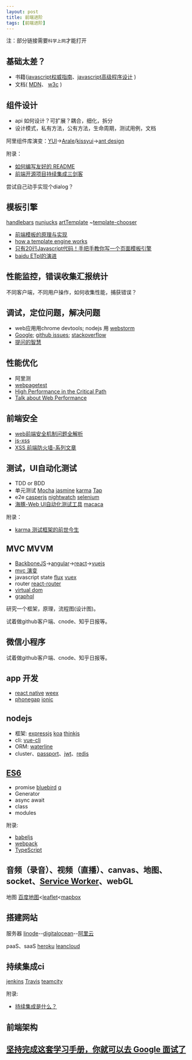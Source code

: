 ```yaml
---
layout: post
title: 前端进阶
tags: [前端进阶]
---
```


注：部分链接需要`科学上网`才能打开

## 基础太差？

* 书籍([javascript权威指南](https://item.jd.com/1027484728.html)、[javascript高级程序设计](https://item.jd.com/10951037.html) )
* 文档( [MDN](https://developer.mozilla.org/zh-CN/)、 [w3c](http://www.chinaw3c.org/standards.html) )

## 组件设计

* api 如何设计？可扩展？耦合，细化，拆分
* 设计模式，私有方法，公有方法，生命周期，测试用例，文档

阿里组件库演变：[YUI](http://yuilibrary.com/)→[Arale](https://github.com/aralejs)/[kissyui](http://docs.kissyui.com/)→[ant design](https://ant.design/)

附录： 
- [如何编写友好的 README](https://segmentfault.com/a/1190000006834614)
- [前端开源项目持续集成三剑客](http://efe.baidu.com/blog/front-end-continuous-integration-tools/)

尝试自己动手实现个dialog？

## 模板引擎

[handlebars](http://handlebarsjs.com/)  [nunjucks](https://mozilla.github.io/nunjucks/)  [artTemplate](https://github.com/aui/artTemplate)  ~[template-chooser](http://garann.github.io/template-chooser/)

* [前端模板的原理与实现](https://segmentfault.com/a/1190000006990480)
* [how a template engine works](http://fengsp.github.io/blog/2016/8/how-a-template-engine-works/)
* [只有20行Javascript代码！手把手教你写一个页面模板引擎](http://blog.jobbole.com/56689/)
* [baidu ETpl的演进](http://efe.baidu.com/blog/etpl-evolution/)

## 性能监控，错误收集汇报统计

不同客户端，不同用户操作，如何收集性能，捕获错误？

## 调试，定位问题，解决问题

* web应用用chrome devtools; nodejs 用 [webstorm](https://www.jetbrains.com/webstorm/)
* [Google](https://www.google.com/); [github issues](https://guides.github.com/features/issues/); [stackoverflow](stackoverflow.org)
* [提问的智慧](http://wiki.woodpecker.org.cn/moin/AskForHelp)

## 性能优化

* 阿里测
* [webpagetest](https://www.webpagetest.org/)
* [High Performance in the Critical Path](https://speakerdeck.com/bevacqua/high-performance-in-the-critical-path)
* [Talk about Web Performance](https://ponyfoo.com/articles/talk-about-web-performance)

## 前端安全

* [web前端安全机制问题全解析](http://jixianqianduan.com/frontend-weboptimize/2016/03/20/web-security-and-https.html)
* [js-xss](https://github.com/leizongmin/js-xss/blob/master/README.zh.md)
* [XSS 前端防火墙-系列文章](http://fex.baidu.com/blog/2014/06/xss-frontend-firewall-1/)

## 测试，UI自动化测试

* TDD or BDD
* 单元测试 [Mocha](https://mochajs.org/)  [jasmine](jasmine.github.io)  [karma](http://karma-runner.github.io/)  [Tap](https://github.com/substack/tape/)
* e2e [casperjs](http://casperjs.org/)  [nightwatch](https://github.com/nightwatchjs/nightwatch)  [selenium](http://www.seleniumhq.org/)
* [海豚-Web UI自动化测试工具](http://div.io/topic/1339)  [macaca](https://github.com/alibaba/macaca)

附录：

- [karma 测试框架的前世今生](http://taobaofed.org/blog/2016/01/08/karma-origin/)

## MVC MVVM 

* [BackboneJS](http://backbonejs.org/)→[angular](https://angularjs.org/)→[react](https://facebook.github.io/react/)→[vuejs](http://vuejs.org/)
* [mvc 演变](http://efe.baidu.com/blog/mvc-deformation/)
* javascript state [flux](https://facebook.github.io/flux/)  [vuex](https://github.com/vuejs/vuex)
* router [react-router](https://github.com/ReactTraining/react-router) 
* [virtual dom](https://github.com/Matt-Esch/virtual-dom)
* [graphql](https://github.com/facebook/graphql)

研究一个框架，原理，流程图(设计图)。

试着做github客户端、cnode、知乎日报等。

## 微信小程序

试着做github客户端、cnode、知乎日报等。

## app 开发

* [react native](https://facebook.github.io/react-native/)  [weex](https://alibaba.github.io/weex/)
* [phonegap](http://phonegap.com/)  [ionic](http://ionicframework.com/)


## nodejs

* 框架: [expressjs](http://expressjs.com/zh-cn/)  [koa](http://koajs.com/)  [thinkjs](https://thinkjs.org/)
* cli: [vue-cli](https://github.com/vuejs/vue-cli)
* ORM: [waterline](https://github.com/balderdashy/waterline)
* cluster、[passport](https://github.com/jaredhanson/passport)、[jwt](https://github.com/auth0/node-jsonwebtoken)、[redis](https://github.com/NodeRedis/node_redis)


## [ES6](http://es6.ruanyifeng.com/)

* promise [bluebird](https://github.com/petkaantonov/bluebird)  [q](https://github.com/kriskowal/q)
* Generator
* async await
* class
* modules


附录:
- [babeljs](https://babeljs.io/)
- [webpack](https://webpack.github.io/)
- [TypeScript](https://www.typescriptlang.org/)

## 音频（录音）、视频（直播）、canvas、地图、socket、[Service Worker](https://developer.mozilla.org/zh-CN/docs/Web/API/Service_Worker_API)、webGL

地图  [百度地图](http://lbsyun.baidu.com/)<[leaflet](http://leafletjs.com/)<[mapbox](https://www.mapbox.com/)

## 搭建网站

服务器 [linode](https://www.linode.com/)--[digitalocean](https://www.digitalocean.com/)--[阿里云](https://intl.aliyun.com/zh)

paaS、saaS  [heroku](https://www.heroku.com/)  [leancloud](https://leancloud.cn/)

## 持续集成ci

[jenkins](https://jenkins.io/)  [Travis](https://travis-ci.com/)  [teamcity](https://www.jetbrains.com/teamcity/)

附录:
- [持续集成是什么？](http://www.ruanyifeng.com/blog/2015/09/continuous-integration.html)

## 前端架构


## [坚持完成这套学习手册，你就可以去 Google 面试了](http://geek.csdn.net/news/detail/107064)
